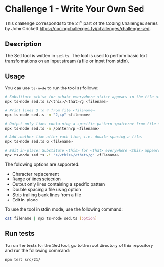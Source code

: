 # Challenge 1 - Write Your Own Sed

This challenge corresponds to the 21<sup>st</sup> part of the Coding Challenges series by John Crickett https://codingchallenges.fyi/challenges/challenge-sed.

## Description

The Sed tool is written in `sed.ts`. The tool is used to perform basic text transformations on an input stream (a file or input from stdin).

## Usage

You can use `ts-node` to run the tool as follows:

```bash
# Substitute <this> for <that> everywhere <this> appears in the file <filename>
npx ts-node sed.ts s/<this>/<that>/g <filename>

# Print lines 2 to 4 from file <filename>
npx ts-node sed.ts -n "2,4p" <filename>

# Output only lines containing a specific pattern <pattern> from file <filename>
npx ts-node sed.ts -n /pattern/p <filename>

# Add another line after each line, i.e. double spacing a file.
npx ts-node sed.ts G <filename>

# Edit in-place: Substitute <this> for <that> everywhere <this> appears in the file <filename>
npx ts-node sed.ts -i 's/<this>/<that>/g' <filename>
```

The following options are supported:

- Character replacement
- Range of lines selection
- Output only lines containing a specific pattern
- Double spacing a file using option
- Strip trailing blank lines from a file
- Edit in-place

To use the tool in stdin mode, use the following command:

```bash
cat filename | npx ts-node sed.ts [option]
```

## Run tests

To run the tests for the Sed tool, go to the root directory of this repository and run the following command:

```bash
npm test src/21/
```
